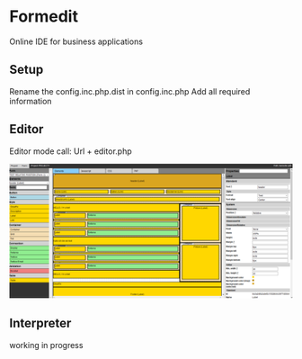 # Formedit
Online IDE for business applications

Setup
---
Rename the config.inc.php.dist in config.inc.php
Add all required information

Editor
---
Editor mode call:
Url + editor.php

![alt text](editor.png)

Interpreter
---
working in progress



